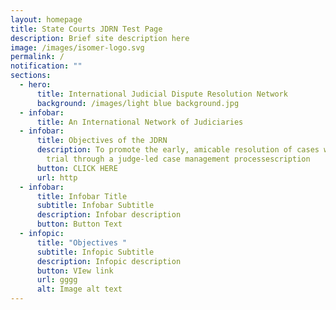 ```yaml
---
layout: homepage
title: State Courts JDRN Test Page
description: Brief site description here
image: /images/isomer-logo.svg
permalink: /
notification: ""
sections:
  - hero:
      title: International Judicial Dispute Resolution Network
      background: /images/light blue background.jpg
  - infobar:
      title: An International Network of Judiciaries
  - infobar:
      title: Objectives of the JDRN
      description: To promote the early, amicable resolution of cases without going to
        trial through a judge-led case management processescription
      button: CLICK HERE
      url: http
  - infobar:
      title: Infobar Title
      subtitle: Infobar Subtitle
      description: Infobar description
      button: Button Text
  - infopic:
      title: "Objectives "
      subtitle: Infopic Subtitle
      description: Infopic description
      button: VIew link
      url: gggg
      alt: Image alt text
---
```


